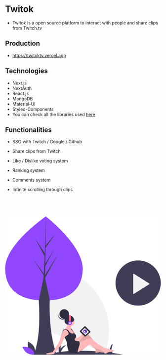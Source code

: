 # Twitok

- Twitok is a open source platform to interact with people and share clips from Twitch.tv

## Production

- https://twitoktv.vercel.app

## Technologies

- Next.js
- NextAuth
- React.js
- MongoDB
- Material-UI
- Styled-Components
- You can check all the libraries used [here](https://github.com/marco-amorim/twitok/network/dependencies)

## Functionalities

- SSO with Twitch / Google / Github
- Share clips from Twitch
- Like / Dislike voting system
- Ranking system
- Comments system
- Infinite scrolling through clips

  <br />
  <br />
  <br />

<div style="text-align:center;">
  <img src="https://raw.githubusercontent.com/marco-amorim/twitok/master/public/images/readme.svg">
</div>
